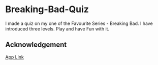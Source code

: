 # Breaking-Bad-Quiz
I made a quiz on my one of the Favourite Series - Breaking Bad. I have introduced three levels. Play and have Fun with it.

## Acknowledgement
[App Link](https://replit.com/@kunalarya1/Breaking-Bad-Quiz?embed=1&output=1#index.js)
